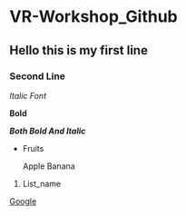 # VR-Workshop_Github
## Hello this is my first line
### Second Line
*Italic Font*

**Bold**

***Both Bold And Italic***

* Fruits

  Apple
  Banana
  
1. List_name
  
[Google](www.google.com)
